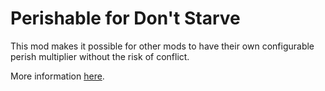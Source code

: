 # Perishable for Don't Starve

This mod makes it possible for other mods to have their own configurable perish multiplier without the risk of conflict.

More information [here](https://sites.google.com/view/cr4shmaster/perishable-ds-dst).
